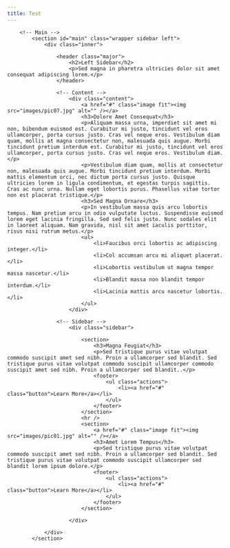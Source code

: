 ```yaml
---
title: Test
---
```


		<!-- Main -->
			<section id="main" class="wrapper sidebar left">
				<div class="inner">

					<header class="major">
						<h2>Left Sidebar</h2>
						<p>Sed magna in pharetra ultricies dolor sit amet consequat adipiscing lorem.</p>
					</header>

					<!-- Content -->
						<div class="content">
							<a href="#" class="image fit"><img src="images/pic07.jpg" alt="" /></a>
							<h3>Dolore Amet Consequat</h3>
							<p>Aliquam massa urna, imperdiet sit amet mi non, bibendum euismod est. Curabitur mi justo, tincidunt vel eros ullamcorper, porta cursus justo. Cras vel neque eros. Vestibulum diam quam, mollis at magna consectetur non, malesuada quis augue. Morbi tincidunt pretium interdum est. Curabitur mi justo, tincidunt vel eros ullamcorper, porta cursus justo. Cras vel neque eros. Vestibulum diam.</p>
							<p>Vestibulum diam quam, mollis at consectetur non, malesuada quis augue. Morbi tincidunt pretium interdum. Morbi mattis elementum orci, nec dictum porta cursus justo. Quisque ultricies lorem in ligula condimentum, et egestas turpis sagittis. Cras ac nunc urna. Nullam eget lobortis purus. Phasellus vitae tortor non est placerat tristique.</p>
							<h3>Sed Magna Ornare</h3>
							<p>In vestibulum massa quis arcu lobortis tempus. Nam pretium arcu in odio vulputate luctus. Suspendisse euismod lorem eget lacinia fringilla. Sed sed felis justo. Nunc sodales elit in laoreet aliquam. Nam gravida, nisl sit amet iaculis porttitor, risus nisi rutrum metus.</p>
							<ul>
								<li>Faucibus orci lobortis ac adipiscing integer.</li>
								<li>Col accumsan arcu mi aliquet placerat.</li>
								<li>Lobortis vestibulum ut magna tempor massa nascetur.</li>
								<li>Blandit massa non blandit tempor interdum.</li>
								<li>Lacinia mattis arcu nascetur lobortis.</li>
							</ul>
						</div>

					<!-- Sidebar -->
						<div class="sidebar">

							<section>
								<h3>Magna Feugiat</h3>
								<p>Sed tristique purus vitae volutpat commodo suscipit amet sed nibh. Proin a ullamcorper sed blandit. Sed tristique purus vitae volutpat commodo suscipit ullamcorper commodo suscipit amet sed nibh. Proin a ullamcorper sed blandit..</p>
								<footer>
									<ul class="actions">
										<li><a href="#" class="button">Learn More</a></li>
									</ul>
								</footer>
							</section>
							<hr />
							<section>
								<a href="#" class="image fit"><img src="images/pic01.jpg" alt="" /></a>
								<h3>Amet Lorem Tempus</h3>
								<p>Sed tristique purus vitae volutpat commodo suscipit amet sed nibh. Proin a ullamcorper sed blandit. Sed tristique purus vitae volutpat commodo suscipit ullamcorper sed blandit lorem ipsum dolore.</p>
								<footer>
									<ul class="actions">
										<li><a href="#" class="button">Learn More</a></li>
									</ul>
								</footer>
							</section>

						</div>

				</div>
			</section>